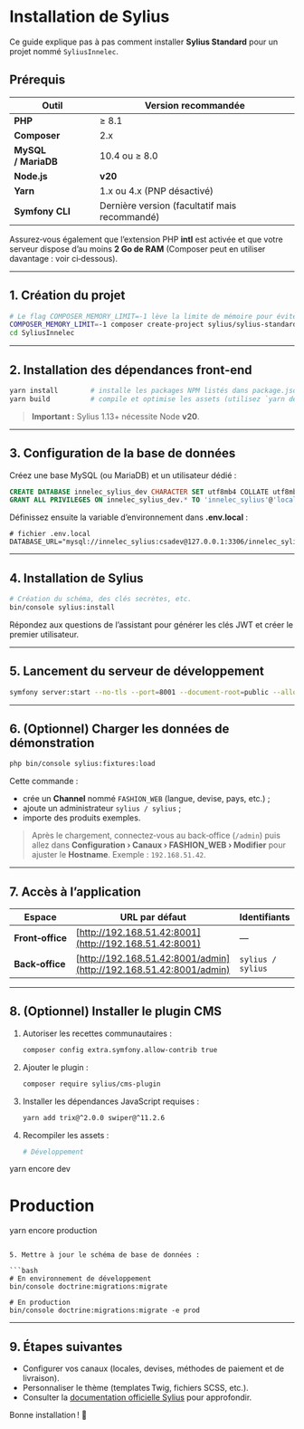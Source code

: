 # Installation de Sylius

Ce guide explique pas à pas comment installer **Sylius Standard** pour un projet nommé `SyliusInnelec`.

## Prérequis

| Outil               | Version recommandée                           |
| ------------------- | --------------------------------------------- |
| **PHP**             | ≥ 8.1                                         |
| **Composer**        | 2.x                                           |
| **MySQL / MariaDB** | 10.4 ou ≥ 8.0                                 |
| **Node.js**         | **v20**                                       |
| **Yarn**            | 1.x ou 4.x (PNP désactivé)                    |
| **Symfony CLI**     | Dernière version (facultatif mais recommandé) |

Assurez‑vous également que l’extension PHP **intl** est activée et que votre serveur dispose d’au moins **2 Go de RAM** (Composer peut en utiliser davantage : voir ci‑dessous).

---

## 1. Création du projet

```bash
# Le flag COMPOSER_MEMORY_LIMIT=-1 lève la limite de mémoire pour éviter les erreurs pendant l'installation
COMPOSER_MEMORY_LIMIT=-1 composer create-project sylius/sylius-standard SyliusInnelec
cd SyliusInnelec
```

---

## 2. Installation des dépendances front‑end

```bash
yarn install        # installe les packages NPM listés dans package.json
yarn build          # compile et optimise les assets (utilisez `yarn dev` pour un build non minifié)
```

> **Important :** Sylius 1.13+ nécessite Node **v20**.

---

## 3. Configuration de la base de données

Créez une base MySQL (ou MariaDB) et un utilisateur dédié :

```sql
CREATE DATABASE innelec_sylius_dev CHARACTER SET utf8mb4 COLLATE utf8mb4_unicode_ci;
GRANT ALL PRIVILEGES ON innelec_sylius_dev.* TO 'innelec_sylius'@'localhost' IDENTIFIED BY 'csadev';
```

Définissez ensuite la variable d’environnement dans **.env.local** :

```dotenv
# fichier .env.local
DATABASE_URL="mysql://innelec_sylius:csadev@127.0.0.1:3306/innelec_sylius_dev"
```

---

## 4. Installation de Sylius

```bash
# Création du schéma, des clés secrètes, etc.
bin/console sylius:install
```

Répondez aux questions de l’assistant pour générer les clés JWT et créer le premier utilisateur.

---

## 5. Lancement du serveur de développement

```bash
symfony server:start --no-tls --port=8001 --document-root=public --allow-all-ip
```

---

## 6. (Optionnel) Charger les données de démonstration

```bash
php bin/console sylius:fixtures:load
```

Cette commande :

- crée un **Channel** nommé `FASHION_WEB` (langue, devise, pays, etc.) ;
- ajoute un administrateur `sylius / sylius` ;
- importe des produits exemples.

> Après le chargement, connectez‑vous au back‑office (`/admin`) puis allez dans **Configuration › Canaux › FASHION\_WEB › Modifier** pour ajuster le **Hostname**. Exemple : `192.168.51.42`.

---

## 7. Accès à l’application

| Espace           | URL par défaut                                                     | Identifiants      |
| ---------------- | ------------------------------------------------------------------ | ----------------- |
| **Front‑office** | [http://192.168.51.42:8001](http://192.168.51.42:8001)             | —                 |
| **Back‑office**  | [http://192.168.51.42:8001/admin](http://192.168.51.42:8001/admin) | `sylius / sylius` |

---

## 8. (Optionnel) Installer le plugin CMS

1. Autoriser les recettes communautaires :

   ```bash
   composer config extra.symfony.allow-contrib true
   ```

2. Ajouter le plugin :

   ```bash
   composer require sylius/cms-plugin
   ```

3. Installer les dépendances JavaScript requises :

   ```bash
   yarn add trix@^2.0.0 swiper@^11.2.6
   ```

4. Recompiler les assets :

   ```bash
   # Développement
   ```

yarn encore dev

# Production

yarn encore production

````

5. Mettre à jour le schéma de base de données :

```bash
# En environnement de développement
bin/console doctrine:migrations:migrate

# En production
bin/console doctrine:migrations:migrate -e prod
````

---

## 9. Étapes suivantes

- Configurer vos canaux (locales, devises, méthodes de paiement et de livraison).
- Personnaliser le thème (templates Twig, fichiers SCSS, etc.).
- Consulter la [documentation officielle Sylius](https://docs.sylius.com) pour approfondir.

Bonne installation ! 🚀

